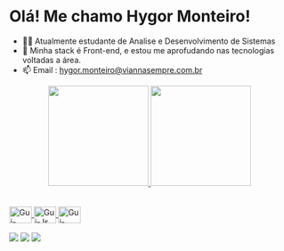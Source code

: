 <h1>Olá! Me chamo Hygor Monteiro!</h1>

- 👨‍🎓 Atualmente estudante de Analise e Desenvolvimento de Sistemas 
- 🌱 Minha stack é Front-end, e estou me aprofudando nas tecnologias voltadas a área.
- 📫 Email : hygor.monteiro@viannasempre.com.br

<div align="center">
  <a href="https://github.com/GitHmonteiro">
  <img height="180em" src="https://github-readme-stats.vercel.app/api?username=GitHmonteiro&show_icons=true&theme=dark&include_all_commits=false&count_private=true"/>
  <img height="180em" src="https://github-readme-stats.vercel.app/api/top-langs/?username=GitHmonteiro&layout=compact&langs_count=7&theme=dark"/>
</div>
</br>
<div style="display: inline_block"><br>
  <img align="center" alt="Gui-HTML" height="30" width="40" src="https://cdn.jsdelivr.net/gh/devicons/devicon/icons/html5/html5-original.svg">
  <img align="center" alt="Gui-Js" height="30" width="40" src="https://cdn.jsdelivr.net/gh/devicons/devicon/icons/javascript/javascript-plain.svg">
  <img align="center" alt="Gui-CSS" height="30" width="40" src="https://cdn.jsdelivr.net/gh/devicons/devicon/icons/css3/css3-original-wordmark.svg">
</div>
</br>
<div>
  <a align="center" alt="Gui-HTML" height="30" width="40" href="https://www.instagram.com/hnmonteiro/" target="_blank"><img src="https://img.shields.io/badge/-Instagram-%23E4405F?style=for-the-badge&logo=instagram&logoColor=white" target="_blank"></a>
  <a align="center" alt="Gui-HTML" height="30" width="40" href = "mailto:hygor.monteiro@viannasempre.com.br"><img src="https://img.shields.io/badge/-Email-%23333?style=for-the-badge&logo=gmail&logoColor=white" target="_blank"></a>
  <a align="center" alt="Gui-HTML" height="30" width="40" href="https://www.linkedin.com/in/hygor-monteiro/" target="_blank"><img src="https://img.shields.io/badge/-LinkedIn-%230077B5?style=for-the-badge&logo=linkedin&logoColor=white" target="_blank"></a>
</div>
